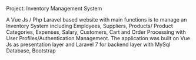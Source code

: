 Project: Inventory Management System

A Vue Js / Php Laravel based website with main functions is to manage an Inventory System including Employees, Suppliers, Products/ Product Categories, Expenses, Salary, Customers, Cart and Order Processing with User Profiles/Authentication Management. The application was built on Vue Js as presentation layer and Laravel 7 for backend layer with MySql Database, Bootstrap
